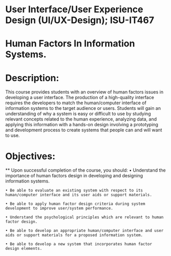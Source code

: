 # User Interface/User Experience Design (UI/UX-Design); ISU-IT467

# Human Factors In Information Systems.

# Description: 

This course provides students with an overview of human factors issues in developing a user interface. 
The production of a high-quality interface requires the developers to match the human/computer interface of information systems
to the target audience or users. Students will gain an understanding of why a system is easy or difficult to use by studying relevant concepts
related to the human experience, analyzing data, and applying this information with a hands-on design involving a prototyping and development 
process to create systems that people can and will want to use.

# Objectives:

  ** Upon successful completion of the course, you should:
    • Understand the importance of human factors design in developing and designing information systems.
    
    • Be able to evaluate an existing system with respect to its human/computer interface and its user aids or support materials.
    
    • Be able to apply human factor design criteria during system development to improve user/system performance.
    
    • Understand the psychological principles which are relevant to human factor design.
    
    • Be able to develop an appropriate human/computer interface and user aids or support materials for a proposed information system.
    
    • Be able to develop a new system that incorporates human factor design elements.

